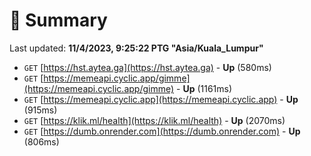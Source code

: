 # 📖 Summary
Last updated: **11/4/2023, 9:25:22 PTG "Asia/Kuala_Lumpur"**

- `GET` [https://hst.aytea.ga](https://hst.aytea.ga) - **Up** (580ms)
- `GET` [https://memeapi.cyclic.app/gimme](https://memeapi.cyclic.app/gimme) - **Up** (1161ms)
- `GET` [https://memeapi.cyclic.app](https://memeapi.cyclic.app) - **Up** (915ms)
- `GET` [https://klik.ml/health](https://klik.ml/health) - **Up** (2070ms)
- `GET` [https://dumb.onrender.com](https://dumb.onrender.com) - **Up** (806ms)
